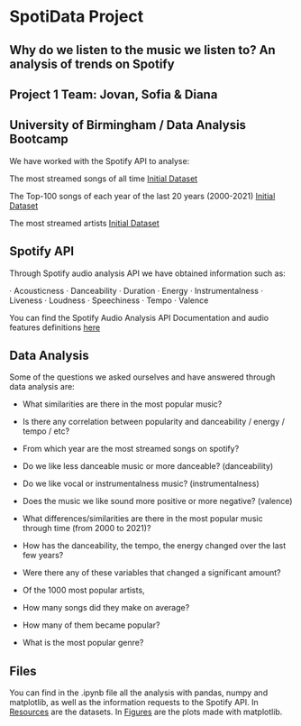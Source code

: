 # SpotiData Project 
## Why do we listen to the music we listen to? An analysis of trends on Spotify

## Project 1 Team: Jovan, Sofia & Diana
## University of Birmingham / Data Analysis Bootcamp

We have worked with the Spotify API to analyse:

The most streamed songs of all time [Initial Dataset](https://chartmasters.org/spotify-most-streamed-songs/)

The Top-100 songs of each year of the last 20 years (2000-2021) [Initial Dataset](https://chart2000.com/about.htm#google_vignette)

The most streamed artists [Initial Dataset](https://chartmasters.org/most-streamed-artists-ever-on-spotify/)


## Spotify API

Through Spotify audio analysis API we have obtained information such as:

· Acousticness
· Danceability
· Duration
· Energy
· Instrumentalness
· Liveness
· Loudness
· Speechiness
· Tempo
· Valence

You can find the Spotify Audio Analysis API Documentation and audio features definitions [here](https://developer.spotify.com/documentation/web-api/reference/#/operations/get-several-audio-features)


## Data Analysis

Some of the questions we asked ourselves and have answered through data analysis are:

* What similarities are there in the most popular music?
* Is there any correlation between popularity and danceability / energy / tempo / etc?
* From which year are the most streamed songs on spotify?
* Do we like less danceable music or more danceable? (danceability)
* Do we like vocal or instrumentalness music? (instrumentalness)
* Does the music we like sound more positive or more negative? (valence)

* What differences/similarities are there in the most popular music through time (from 2000 to 2021)?
* How has the danceability, the tempo, the energy changed over the last few years?
* Were there any of these variables that changed a significant amount?

* Of the 1000 most popular artists, 
* How many songs did they make on average? 
* How many of them became popular? 
* What is the most popular genre?


## Files

You can find in the .ipynb file all the analysis with pandas, numpy and matplotlib, as well as the information requests to the Spotify API.
In [Resources](/Resources) are the datasets.
In [Figures](/Figures) are the plots made with matplotlib.
